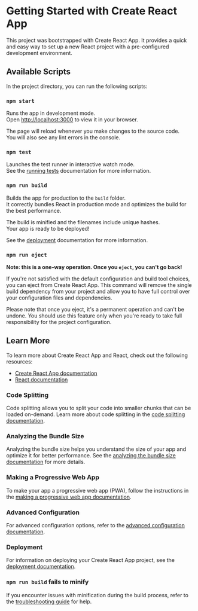 # Getting Started with Create React App

This project was bootstrapped with Create React App. It provides a quick and easy way to set up a new React project with a pre-configured development environment.

## Available Scripts

In the project directory, you can run the following scripts:

### `npm start`

Runs the app in development mode.\
Open [http://localhost:3000](http://localhost:3000) to view it in your browser.

The page will reload whenever you make changes to the source code.\
You will also see any lint errors in the console.

### `npm test`

Launches the test runner in interactive watch mode.\
See the [running tests](https://create-react-app.dev/docs/running-tests) documentation for more information.

### `npm run build`

Builds the app for production to the `build` folder.\
It correctly bundles React in production mode and optimizes the build for the best performance.

The build is minified and the filenames include unique hashes.\
Your app is ready to be deployed!

See the [deployment](https://create-react-app.dev/docs/deployment) documentation for more information.

### `npm run eject`

**Note: this is a one-way operation. Once you `eject`, you can't go back!**

If you're not satisfied with the default configuration and build tool choices, you can eject from Create React App. This command will remove the single build dependency from your project and allow you to have full control over your configuration files and dependencies.

Please note that once you eject, it's a permanent operation and can't be undone. You should use this feature only when you're ready to take full responsibility for the project configuration.

## Learn More

To learn more about Create React App and React, check out the following resources:

- [Create React App documentation](https://create-react-app.dev/docs/getting-started)
- [React documentation](https://reactjs.org/)

### Code Splitting

Code splitting allows you to split your code into smaller chunks that can be loaded on-demand. Learn more about code splitting in the [code splitting documentation](https://create-react-app.dev/docs/code-splitting).

### Analyzing the Bundle Size

Analyzing the bundle size helps you understand the size of your app and optimize it for better performance. See the [analyzing the bundle size documentation](https://create-react-app.dev/docs/analyzing-the-bundle-size) for more details.

### Making a Progressive Web App

To make your app a progressive web app (PWA), follow the instructions in the [making a progressive web app documentation](https://create-react-app.dev/docs/making-a-progressive-web-app).

### Advanced Configuration

For advanced configuration options, refer to the [advanced configuration documentation](https://create-react-app.dev/docs/advanced-configuration).

### Deployment

For information on deploying your Create React App project, see the [deployment documentation](https://create-react-app.dev/docs/deployment).

### `npm run build` fails to minify

If you encounter issues with minification during the build process, refer to the [troubleshooting guide](https://create-react-app.dev/docs/troubleshooting#npm-run-build-fails-to-minify) for help.